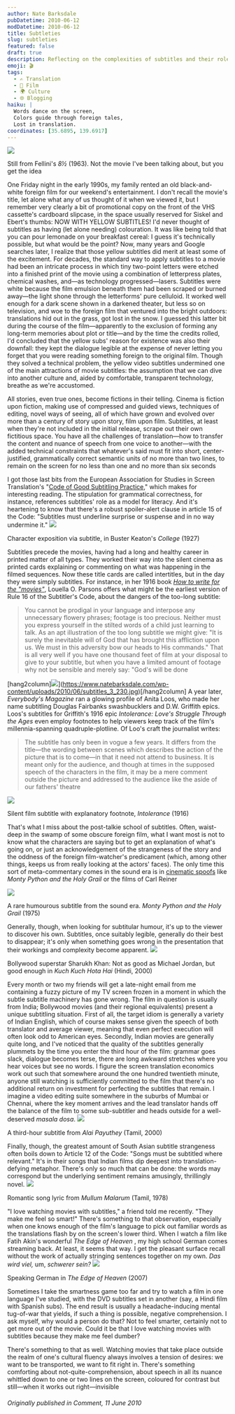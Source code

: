 ```yaml
---
author: Nate Barksdale
pubDatetime: 2010-06-12
modDatetime: 2010-06-12
title: Subtleties
slug: subtleties
featured: false
draft: true
description: Reflecting on the complexities of subtitles and their role in film enjoyment and cultural exploration.
emoji: 🎬
tags:
  - ✍️ Translation
  - 🎥 Film
  - 🌍 Culture
  - 🌐 Blogging
haiku: |
  Words dance on the screen,  
  Colors guide through foreign tales,  
  Lost in translation.
coordinates: [35.6895, 139.6917]
---
```


[![](https://www.natebarksdale.com/wp-content/uploads/2010/06/subtitles_1.jpg)](https://www.natebarksdale.com/wp-content/uploads/2010/06/subtitles_1.jpg)

Still from Fellini's _8½_ (1963). Not the movie I've been talking about, but you get the idea

One Friday night in the early 1990s, my family rented an old black-and-white foreign film for our weekend's entertainment. I don't recall the movie's title, let alone what any of us thought of it when we viewed it, but I remember very clearly a bit of promotional copy on the front of the VHS cassette's cardboard slipcase, in the space usually reserved for Siskel and Ebert's thumbs: NOW WITH YELLOW SUBTITLES! I'd never thought of subtitles as having (let alone needing) colouration. It was like being told that you can pour lemonade on your breakfast cereal: I guess it's technically possible, but what would be the point? Now, many years and Google searches later, I realize that those yellow subtitles did merit at least some of the excitement. For decades, the standard way to apply subtitles to a movie had been an intricate process in which tiny two-point letters were etched into a finished print of the movie using a combination of letterpress plates, chemical washes, and—as technology progressed—lasers. Subtitles were white because the film emulsion beneath them had been scraped or burned away—the light shone through the letterforms' pure celluloid. It worked well enough for a dark scene shown in a darkened theater, but less so on television, and woe to the foreign film that ventured into the bright outdoors: translations hid out in the grass, got lost in the snow. I guessed this latter bit during the course of the film—apparently to the exclusion of forming any long-term memories about plot or title—and by the time the credits rolled, I'd concluded that the yellow subs' reason for existence was also their downfall: they kept the dialogue legible at the expense of never letting you forget that you were reading something foreign to the original film. Though they solved a technical problem, the yellow video subtitles undermined one of the main attractions of movie subtitles: the assumption that we can dive into another culture and, aided by comfortable, transparent technology, breathe as we're accustomed.

All stories, even true ones, become fictions in their telling. Cinema is fiction upon fiction, making use of compressed and guided views, techniques of editing, novel ways of seeing, all of which have grown and evolved over more than a century of story upon story, film upon film. Subtitles, at least when they're not included in the initial release, scrape out their own fictitious space. You have all the challenges of translation—how to transfer the content and nuance of speech from one voice to another—with the added technical constraints that whatever's said must fit into short, center-justified, grammatically correct semantic units of no more than two lines, to remain on the screen for no less than one and no more than six seconds

I got those last bits from the European Association for Studies in Screen Translation's "[Code of Good Subtitling Practice](http://web.archive.org/web/20200220023916/http://www.transedit.se:80/code.htm)," which makes for interesting reading. The stipulation for grammatical correctness, for instance, references subtitles' role as a model for literacy. And it's heartening to know that there's a robust spoiler-alert clause in article 15 of the Code: "Subtitles must underline surprise or suspense and in no way undermine it." [![](https://www.natebarksdale.com/wp-content/uploads/2010/06/subtitles_2.jpg)](https://www.natebarksdale.com/wp-content/uploads/2010/06/subtitles_2.jpg)

Character exposition via subtitle, in Buster Keaton's _College_ (1927)

Subtitles precede the movies, having had a long and healthy career in printed matter of all types. They worked their way into the silent cinema as printed cards explaining or commenting on what was happening in the filmed sequences. Now these title cards are called intertitles, but in the day they were simply subtitles. For instance, in her 1916 book [_How to write for the "movies"_](http://books.google.com/books?id=mKfqsV7ckgUC&dq=subtitle&pg=PA56#v=onepage&q=subtitle&f=false), Louella O. Parsons offers what might be the earliest version of Rule 16 of the Subtitler's Code, about the dangers of the too-long subtitle:

> You cannot be prodigal in your language and interpose any unnecessary flowery phrases; footage is too precious. Neither must you express yourself in the stilted words of a child just learning to talk. As an apt illustration of the too long subtitle we might give: "It is surely the inevitable will of God that has brought this affliction upon us. We must in this adversity bow our heads to His commands." That is all very well if you have one thousand feet of film at your disposal to give to your subtitle, but when you have a limited amount of footage why not be sensible and merely say: "God's will be done

[hang2column]![](https://www.natebarksdale.com/wp-content/uploads/2010/06/subtitles_3_230.jpg)](https://www.natebarksdale.com/wp-content/uploads/2010/06/subtitles_3_230.jpg)[/hang2column] A year later, _Everybody's Magazine_ ran a glowing profile of Anita Loos, who made her name subtitling Douglas Fairbanks swashbucklers and D.W. Griffith epics. Loos's subtitles for Griffith's 1916 epic _Intolerance: Love's Struggle Through the Ages_ even employ footnotes to help viewers keep track of the film's millennia-spanning quadruple-plotline. Of Loo's craft the journalist writes:

> The subtitle has only been in vogue a few years. It differs from the title—the wording between scenes which describes the action of the picture that is to come—in that it need not attend to business. It is meant only for the audience, and though at times in the supposed speech of the characters in the film, it may be a mere comment outside the picture and addressed to the audience like the aside of our fathers' theatre

[![](https://www.natebarksdale.com/wp-content/uploads/2010/06/subtitles_4.jpg)](https://www.natebarksdale.com/wp-content/uploads/2010/06/subtitles_4.jpg)

Silent film subtitle with explanatory footnote, _Intolerance_ (1916)

That's what I miss about the post-talkie school of subtitles. Often, waist-deep in the swamp of some obscure foreign film, what I want most is not to know what the characters are saying but to get an explanation of what's going on, or just an acknowledgement of the strangeness of the story and the oddness of the foreign film-watcher's predicament (which, among other things, keeps us from really looking at the actors' faces). The only time this sort of meta-commentary comes in the sound era is in [cinematic spoofs](http://en.wikipedia.org/wiki/Subtitle_%28captioning%29#Subtitles_as_a_source_of_humor) like _Monty Python and the Holy Grail_ or the films of Carl Reiner

[![](https://www.natebarksdale.com/wp-content/uploads/2010/06/subtitles_6.jpg)](https://www.natebarksdale.com/wp-content/uploads/2010/06/subtitles_6.jpg)

A rare humourous subtitle from the sound era. _Monty Python and the Holy Grail_ (1975)

Generally, though, when looking for subtitular humour, it's up to the viewer to discover his own. Subtitles, once suitably legible, generally do their best to disappear; it's only when something goes wrong in the presentation that their workings and complexity become apparent. ![](https://www.natebarksdale.com/wp-content/uploads/2010/06/subtitles_71.jpg)

Bollywood superstar Sharukh Khan: Not as good as Michael Jordan, but good enough in _Kuch Kuch Hota Hai_ (Hindi, 2000)

Every month or two my friends will get a late-night email from me containing a fuzzy picture of my TV screen frozen in a moment in which the subtle subtitle machinery has gone wrong. The film in question is usually from India; Bollywood movies (and their regional equivalents) present a unique subtitling situation. First of all, the target idiom is generally a variety of Indian English, which of course makes sense given the speech of both translator and average viewer, meaning that even perfect execution will often look odd to American eyes. Secondly, Indian movies are generally quite long, and I've noticed that the quality of the subtitles generally plummets by the time you enter the third hour of the film: grammar goes slack, dialogue becomes terse, there are long awkward stretches where you hear voices but see no words. I figure the screen translation economics work out such that somewhere around the one hundred twentieth minute, anyone still watching is sufficiently committed to the film that there's no additional return on investment for perfecting the subtitles that remain. I imagine a video editing suite somewhere in the suburbs of Mumbai or Chennai, where the key moment arrives and the lead translator hands off the balance of the film to some sub-subtitler and heads outside for a well-deserved _masala dosa_. [![](https://www.natebarksdale.com/wp-content/uploads/2010/06/subtitles_8.jpg)](https://www.natebarksdale.com/wp-content/uploads/2010/06/subtitles_8.jpg)

A third-hour subtitle from _Alai Payuthey_ (Tamil, 2000)

Finally, though, the greatest amount of South Asian subtitle strangeness often boils down to Article 12 of the Code: "Songs must be subtitled where relevant." It's in their songs that Indian films dip deepest into translation-defying metaphor. There's only so much that can be done: the words may correspond but the underlying sentiment remains amusingly, thrillingly novel. [![](https://www.natebarksdale.com/wp-content/uploads/2010/06/subtitles_9.jpg)](https://www.natebarksdale.com/wp-content/uploads/2010/06/subtitles_9.jpg)

Romantic song lyric from _Mullum Malarum_ (Tamil, 1978)

"I love watching movies with subtitles," a friend told me recently. "They make me feel so smart!" There's something to that observation, especially when one knows enough of the film's language to pick out familiar words as the translations flash by on the screen's lower third. When I watch a film like Fatih Akin's wonderful _The Edge of Heaven_ , my high school German comes streaming back. At least, it seems that way. I get the pleasant surface recall without the work of actually stringing sentences together on my own. _Das wird viel,_ um, _schwerer sein?_ [![](https://www.natebarksdale.com/wp-content/uploads/2010/06/subtitles_10.jpg)](https://www.natebarksdale.com/wp-content/uploads/2010/06/subtitles_10.jpg)

Speaking German in _The Edge of Heaven_ (2007)

Sometimes I take the smartness game too far and try to watch a film in one language I've studied, with the DVD subtitles set in another (say, a Hindi film with Spanish subs). The end result is usually a headache-inducing mental tug-of-war that yields, if such a thing is possible, negative comprehension. I ask myself, why would a person do that? Not to feel smarter, certainly not to get more out of the movie. Could it be that I love watching movies with subtitles because they make me feel dumber?

There's something to that as well. Watching movies that take place outside the realm of one's cultural fluency always involves a tension of desires: we want to be transported, we want to fit right in. There's something comforting about not-quite-comprehension, about speech in all its nuance whittled down to one or two lines on the screen, coloured for contrast but still—when it works out right—invisible

###### Originally published in _Comment_, 11 June 2010
